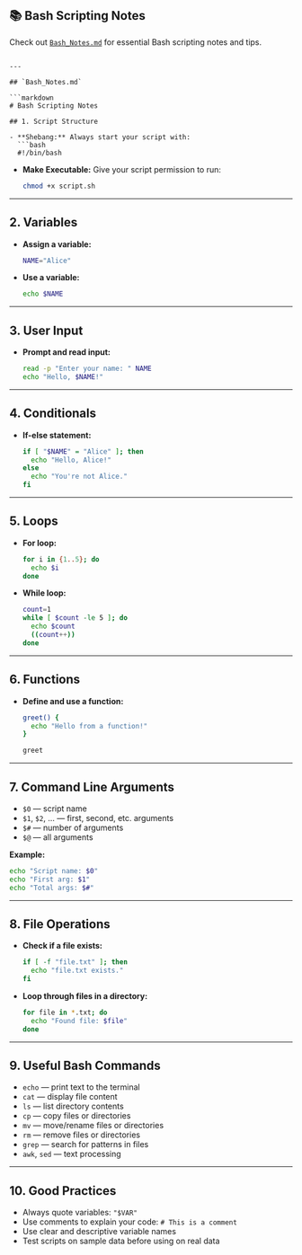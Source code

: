 ## 📚 Bash Scripting Notes

Check out [`Bash_Notes.md`](Bash_Notes.md) for essential Bash scripting notes and tips.

````

---

## `Bash_Notes.md`

```markdown
# Bash Scripting Notes

## 1. Script Structure

- **Shebang:** Always start your script with:
  ```bash
  #!/bin/bash
````

* **Make Executable:** Give your script permission to run:

  ```bash
  chmod +x script.sh
  ```

---

## 2. Variables

* **Assign a variable:**

  ```bash
  NAME="Alice"
  ```
* **Use a variable:**

  ```bash
  echo $NAME
  ```

---

## 3. User Input

* **Prompt and read input:**

  ```bash
  read -p "Enter your name: " NAME
  echo "Hello, $NAME!"
  ```

---

## 4. Conditionals

* **If-else statement:**

  ```bash
  if [ "$NAME" = "Alice" ]; then
    echo "Hello, Alice!"
  else
    echo "You're not Alice."
  fi
  ```

---

## 5. Loops

* **For loop:**

  ```bash
  for i in {1..5}; do
    echo $i
  done
  ```

* **While loop:**

  ```bash
  count=1
  while [ $count -le 5 ]; do
    echo $count
    ((count++))
  done
  ```

---

## 6. Functions

* **Define and use a function:**

  ```bash
  greet() {
    echo "Hello from a function!"
  }

  greet
  ```

---

## 7. Command Line Arguments

* `$0` — script name
* `$1`, `$2`, ... — first, second, etc. arguments
* `$#` — number of arguments
* `$@` — all arguments

**Example:**

```bash
echo "Script name: $0"
echo "First arg: $1"
echo "Total args: $#"
```

---

## 8. File Operations

* **Check if a file exists:**

  ```bash
  if [ -f "file.txt" ]; then
    echo "file.txt exists."
  fi
  ```

* **Loop through files in a directory:**

  ```bash
  for file in *.txt; do
    echo "Found file: $file"
  done
  ```

---

## 9. Useful Bash Commands

* `echo` — print text to the terminal
* `cat` — display file content
* `ls` — list directory contents
* `cp` — copy files or directories
* `mv` — move/rename files or directories
* `rm` — remove files or directories
* `grep` — search for patterns in files
* `awk`, `sed` — text processing

---

## 10. Good Practices

* Always quote variables: `"$VAR"`
* Use comments to explain your code: `# This is a comment`
* Use clear and descriptive variable names
* Test scripts on sample data before using on real data

